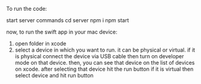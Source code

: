 To run the code:

start server commands
cd server
npm i
npm start


now, to run the swift app in your mac device:
1. open folder in xcode
2. select a device in which you want to run. it can be physical or virtual.
   if it is physical connect the device via USB cable then turn on developer mode on that device. then, you can see that device on the list of devices on xcode. after selecting that device hit the run button
   if it is virtual then select device and hit run button
